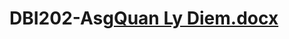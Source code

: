 # DBI202-Asg[Quan Ly Diem.docx](https://github.com/Fmafu/DBI202-Asg/files/9111169/Quan.Ly.Diem.docx)
